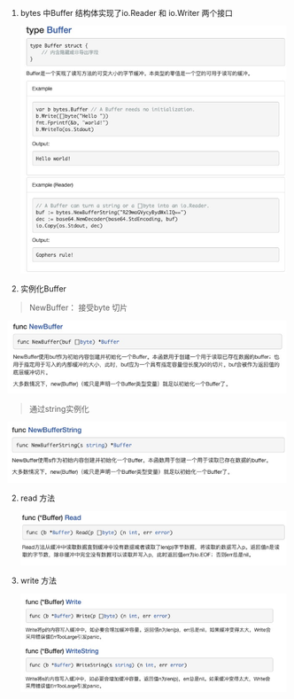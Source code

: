 1. bytes 中Buffer 结构体实现了io.Reader 和 io.Writer 两个接口

   ![image](../assets/buffer.jpg)

2. 实例化Buffer

> NewBuffer： 接受byte 切片

   ![image](../assets/buffer1.jpg)

> 通过string实例化

   ![image](../assets/buffer3.jpg)

2. read 方法

   ![image](../assets/buffer-read.jpg)

3. write 方法

   ![image](../assets/buffer-write.jpg)